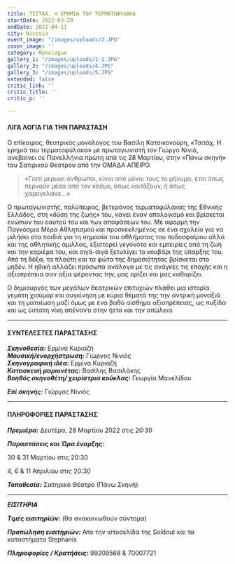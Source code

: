 ```yaml
---
title: ΤΣΙΤΑΧ. Η ΕΡΗΜΙΑ ΤΟΥ ΤΕΡΜΑΤΟΦΥΛΑΚΑ
startDate: 2022-03-28
endDate: 2022-04-11
city: Nicosia
event_image: "/images/uploads/2.JPG"
cover_image: ''
category: Monologue
gallery_1: "/images/uploads/1-1.JPG"
gallery_2: "/images/uploads/4.JPG"
gallery_3: "/images/uploads/5.JPG"
extended: false
critic_link: ''
critic_title: ''
critic_p: ''

---
```

#### ΛΙΓΑ ΛΟΓΙΑ ΓΙΑ ΤΗΝ ΠΑΡΑΣΤΑΣΗ

Ο επίκαιρος, θεατρικός μονόλογος του Βασίλη Κατσικονούρη, «Τσιτάχ. Η ερημιά του τερματοφύλακα» με πρωταγωνιστή τον Γιώργο Νινιό, ανεβαίνει σε Πανελλήνια πρώτη από τις 28 Μαρτίου, στην «Πάνω σκηνή» του Σατιρικού Θεάτρου από την ΟΜΑΔΑ ΑΠΕΙΡΟ.

> «Γιατί μερικοί άνθρωποι, είναι από μόνοι τους το μήνυμα, έτσι όπως περνούν μέσα από τον κόσμο, όπως κοιτάζουν, ή όπως χαμογελάνε...»

Ο πρωταγωνιστής, πολύπειρος, βετεράνος τερματοφύλακας της Εθνικής Ελλάδος, στη «δύση της ζωής» του, κάνει έναν απολογισμό και βρίσκεται ενώπιον του εαυτού του και των αποφάσεων του. Με αφορμή την Παγκόσμια Μέρα Αθλητισμού και προσκεκλημένος σε ένα σχολείο για να μιλήσει στα παιδιά για τη σημασία του αθλήματος του ποδοσφαίρου αλλά και της αθλητικής άμιλλας, εξιστορεί γεγονότα και εμπειρίες από τη ζωή και την καριέρα του, και σιγά-σιγά ξετυλίγει το κουβάρι της ύπαρξης του. Από τη δόξα, τα πλούτη και τα φώτα της δημοσιότητας βρίσκεται στο μηδέν. Η ηθική αλλάζει πρόσωπα ανάλογα με τις ανάγκες τις εποχής και η αξιοπρέπεια σαν αξία φέροντας την, μας ορίζει και μας καθορίζει.

Ο δημιουργός των μεγάλων θεατρικών επιτυχιών πλάθει μια ιστορία γεμάτη χιούμορ και συγκίνηση με κύρια θέματά της την αντρική μοναξιά και τη ματαίωση μαζί όμως με ένα βαθύ αίσθημα αξιοπρέπειας, ως πυξίδα και ως ύστατη νίκη απέναντι στην ήττα και την απώλεια.

***

#### ΣΥΝΤΕΛΕΣΤΕΣ ΠΑΡΑΣΤΑΣΗΣ

**_Σκηνοθεσία:_** Ερμίνα Κυριαζή  
**_Μουσική/ενορχήστρωση:_** Γιώργος Νινιός  
**_Σκηνογραφική ιδέα:_** Ερμίνα Κυριαζή  
**_Κατασκευή μαριονέτας:_** Βασίλης Βασιλάκης  
**_Βοηθός σκηνοθέτη/ χειρίστρια κούκλας:_** Γεωργία Μανελίδου

**_Επί σκηνής:_** Γιώργος Νινιός

***

#### ΠΛΗΡΟΦΟΡΙΕΣ ΠΑΡΑΣΤΑΣΗΣ

**_Πρεμιέρα:_** Δευτέρα, 28 Μαρτίου 2022 στις 20:30

**_Παραστάσεις και Ώρα έναρξης:_** 

30 & 31 Μαρτίου στις 20:30

4, 6 & 11 Απριλίου στις 20:30

**_Τοποθεσία:_** Σατηρικό Θέατρο (Πάνω Σκηνή)

***

**_ΕΙΣΙΤΗΡΙΑ_**

**_Τιμές εισιτηρίών:_** (θα ανακοινωθούν σύντομα)

**_Προπώληση εισιτηριών:_** Απο την ιστοσελίδα της Soldout και τα καταστήματα Stephanis

**_Πληροφορίες / Κρατήσεις:_** 99209568 & 70007721